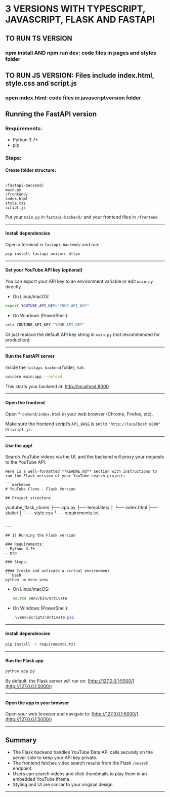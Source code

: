 # 3 VERSIONS WITH TYPESCRIPT, JAVASCRIPT, FLASK AND FASTAPI
## TO RUN TS VERSION
### npm install AND npm run dev: code files in pages and styles folder
## TO RUN JS VERSION: Files include index.html, style.css and script.js
### open index.html: code files in javascriptversion folder

## Running the FastAPI version

### Requirements:
- Python 3.7+
- pip

### Steps:

#### Create folder structure:
```

/fastapi-backend/
main.py
/frontend/
index.html
style.css
script.js

````
Put your `main.py` in `fastapi-backend/` and your frontend files in `/frontend`.

---

#### Install dependencies

Open a terminal in `fastapi-backend/` and run:
```bash
pip install fastapi uvicorn httpx
````

---

#### Set your YouTube API key (optional)

You can export your API key to an environment variable or edit `main.py` directly.

* On Linux/macOS:

```bash
export YOUTUBE_API_KEY="YOUR_API_KEY"
```

* On Windows (PowerShell):

```powershell
setx YOUTUBE_API_KEY "YOUR_API_KEY"
```

Or just replace the default API key string in `main.py` (not recommended for production).

---

#### Run the FastAPI server

Inside the `fastapi-backend` folder, run:

```bash
uvicorn main:app --reload
```

This starts your backend at: [http://localhost:8000](http://localhost:8000)

---

#### Open the frontend

Open `frontend/index.html` in your web browser (Chrome, Firefox, etc).

Make sure the frontend script’s `API_BASE` is set to `"http://localhost:8000"` in `script.js`.

---

#### Use the app!

Search YouTube videos via the UI, and the backend will proxy your requests to the YouTube API.

```
Here is a well-formatted **README.md** section with instructions to run the Flask version of your YouTube search project:

```markdown
# YouTube Clone - Flask Version

## Project structure

```

youtube\_flask\_clone/
├── app.py
├── templates/
│   └── index.html
├── static/
│   └── style.css
└── requirements.txt

````

---

## 1) Running the Flask version

### Requirements:
- Python 3.7+
- pip

### Steps:

#### Create and activate a virtual environment
```bash
python -m venv venv
````

* On Linux/macOS:

  ```bash
  source venv/bin/activate
  ```
* On Windows (PowerShell):

  ```powershell
  .\venv\Scripts\Activate.ps1
  ```

---

#### Install dependencies

```bash
pip install -r requirements.txt
```

---

#### Run the Flask app

```bash
python app.py
```

By default, the Flask server will run on:
[http://127.0.0.1:5000/](http://127.0.0.1:5000/)

---

#### Open the app in your browser

Open your web browser and navigate to:
[http://127.0.0.1:5000/](http://127.0.0.1:5000/)

---

## Summary

* The Flask backend handles YouTube Data API calls securely on the server side to keep your API key private.
* The frontend fetches video search results from the Flask `/search` endpoint.
* Users can search videos and click thumbnails to play them in an embedded YouTube iframe.
* Styling and UI are similar to your original design.

---


